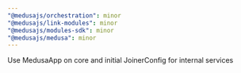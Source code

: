 ```yaml
---
"@medusajs/orchestration": minor
"@medusajs/link-modules": minor
"@medusajs/modules-sdk": minor
"@medusajs/medusa": minor
---
```


Use MedusaApp on core and initial JoinerConfig for internal services

